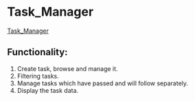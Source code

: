 # Task_Manager

[Task_Manager](https://task-manager-patrykkuniczak.vercel.app)

## Functionality:

1. Create task, browse and manage it.
2. Filtering tasks.
3. Manage tasks which have passed and will follow separately.
4. Display the task data.
